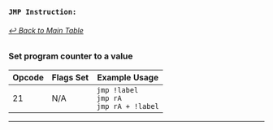 ### `JMP Instruction:`
###### [↩ Back to Main Table](../README.md)
### Set program counter to a value
| Opcode | Flags Set    | Example Usage |
|--------|-------------|---------------|
| 21     | N/A | `jmp !label` <br> `jmp rA` <br> `jmp rA + !label` |
---